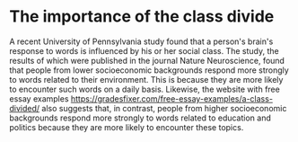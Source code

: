 <h1>The importance of the class divide</h1>

A recent University of Pennsylvania study found that a person's brain's response to words is influenced by his or her social class. The study, the results of which were published in the journal Nature Neuroscience, found that people from lower socioeconomic backgrounds respond more strongly to words related to their environment. This is because they are more likely to encounter such words on a daily basis. Likewise, the website with free essay examples https://gradesfixer.com/free-essay-examples/a-class-divided/ also suggests that, in contrast, people from higher socioeconomic backgrounds respond more strongly to words related to education and politics because they are more likely to encounter these topics.
